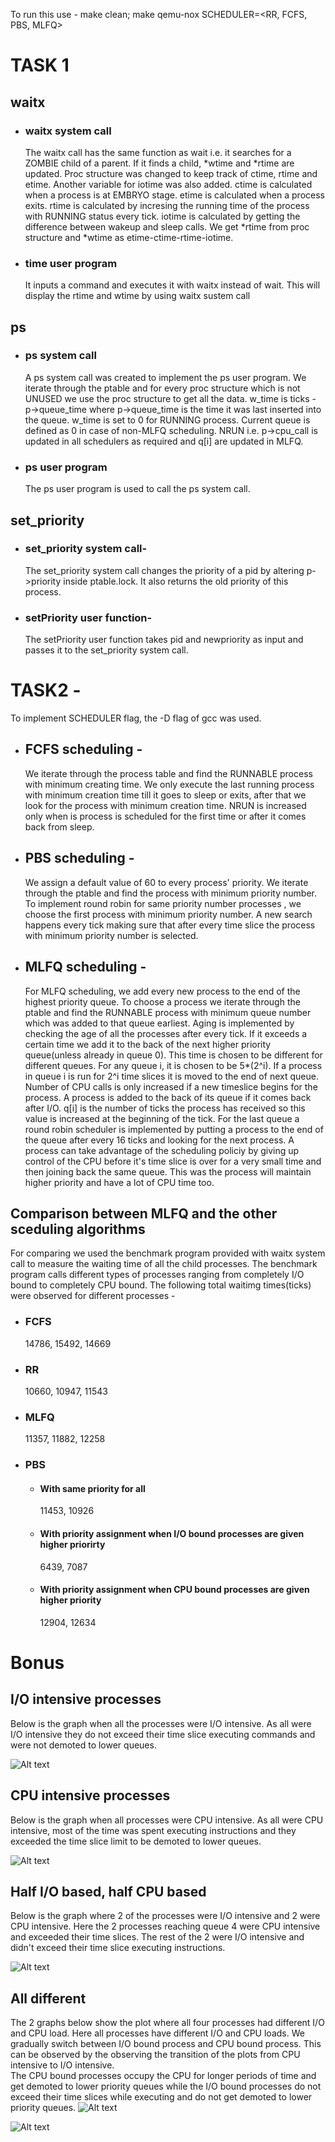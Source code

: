To run this use - 
    make clean; make qemu-nox SCHEDULER=<RR, FCFS, PBS, MLFQ>

# TASK 1 

## waitx

- ### waitx system call
    The waitx call has the same function as wait i.e. it searches for a ZOMBIE child of a parent. If it finds a child, *wtime and *rtime are updated. 
    Proc structure was changed to keep track of ctime, rtime and etime. Another variable for iotime was also added.
    ctime is calculated when a process is at EMBRYO stage.
    etime is calculated when a process exits.
    rtime is calculated by incresing the running time of the process with RUNNING status every tick.
    iotime is calculated by getting the difference between wakeup and sleep calls.
    We get *rtime from proc structure and *wtime as etime-ctime-rtime-iotime. 

- ### time user program
    It inputs a command and executes it with waitx instead of wait. This will display the rtime and wtime by using waitx sustem call

## ps

- ### ps system call
    A ps system call was created to implement the ps user program. 
    We iterate through the ptable and for every proc structure which is not UNUSED we use the proc structure to get all the data.
    w_time is ticks - p->queue_time where p->queue_time is the time it was last inserted into the queue.
    w_time is set to 0 for RUNNING process.
    Current queue is defined as 0 in case of non-MLFQ scheduling.
    NRUN i.e. p->cpu_call is updated in all schedulers as required and q[i] are updated in MLFQ.
    

- ### ps user program
    The ps user program is used to call the ps system call.

## set_priority

- ### set_priority system call-
    The set_priority system call changes the priority of a pid by altering p->priority inside ptable.lock. It also returns the old priority of this process.

- ### setPriority user function-
    The setPriority user function takes pid and newpriority as input and passes it to the set_priority system call. 


# TASK2 - 
To implement SCHEDULER flag, the -D flag of gcc was used.
- ## FCFS scheduling - 
    We iterate through the process table and find the RUNNABLE process with minimum creating time. We only execute the last running process with minimum creation time till it goes to sleep or exits, after that we look for the process with minimum creation time. NRUN is increased only when is process is scheduled for the first time or after it comes back from sleep.

- ## PBS scheduling - 
    We assign a default value of 60 to every process' priority. We iterate through the ptable and find the process with minimum priority number.
    To implement round robin for same priority number processes , we choose the first process with minimum priority number. A new search happens every tick making sure that after every time slice the process with minimum priority number is selected.

- ## MLFQ scheduling - 
    For MLFQ scheduling, we add every new process to the end of the highest priority queue. To choose a process we iterate through the ptable and find the RUNNABLE process with minimum queue number which was added to that queue earliest. Aging is implemented by checking the age of all the processes after every tick. If it exceeds a certain time we add it to the back of the next higher priority queue(unless already in queue 0). This time is chosen to be different for different queues. For any queue i, it is chosen to be 5*(2^i). If a process in queue i is run for 2^i time slices it is moved to the end of next queue. Number of CPU calls is only increased if a new timeslice begins for the process. A process is added to the back of its queue if it comes back after I/O. q[i] is the number of ticks the process has received so this value is increased at the beginning of the tick. For the last queue a round robin scheduler is implemented by putting a process to the end of the queue after every 16 ticks and looking for the next process. A process can take advantage of the scheduling policiy by giving up control of the CPU before it's time slice is over for a very small time and then joining back the same queue. This was the process will maintain higher priority and have a lot of CPU time too.

## Comparison between MLFQ and the other sceduling algorithms
For comparing we used the benchmark program provided with waitx system call to measure the waiting time of all the child processes. The benchmark program calls different types of processes ranging from completely I/O bound to completely CPU bound. The following total waitimg times(ticks) were observed for different processes - 
- ### FCFS
    14786, 15492, 14669
- ### RR
    10660, 10947, 11543
- ### MLFQ
    11357, 11882, 12258
- ### PBS 
    - #### With same priority for all
        11453, 10926
    - #### With priority assignment when I/O bound processes are given higher priorirty
        6439, 7087
    - #### With priority assignment when CPU bound processes are given higher priority
        12904, 12634 





# Bonus

## I/O intensive processes
Below is the graph when all the processes were I/O intensive.
As all were I/O intensive they do not exceed their time slice executing commands and were not demoted to lower queues.

![Alt text](graphs/all_io.png?raw=true "Title")

## CPU intensive processes
Below is the graph when all processes were CPU intensive. 
As all were CPU intensive, most of the time was spent executing instructions and they exceeded the time slice limit to be demoted to lower queues. 

![Alt text](graphs/all_cpu.png?raw=true "Title")

## Half I/O based, half CPU based
Below is the graph where 2 of the processes were I/O intensive and 2 were CPU intensive.
Here the 2 processes reaching queue 4 were CPU intensive and exceeded their time slices. The rest of the 2 were I/O intensive and didn't exceed their time slice executing instructions.

![Alt text](graphs/2_io_2_cpu.png?raw=true "Title")

## All different
The 2 graphs below show the plot where all four processes had different I/O and CPU load.
Here all processes have different I/O and CPU loads. We gradually switch between I/O bound process and CPU bound process.
This can be observed by the observing the transition of the plots from CPU intensive to I/O intensive.  
The CPU bound processes occupy the CPU for longer periods of time and get demoted to lower priority queues while the I/O bound processes do not exceed their time slices while executing and do not get demoted to lower priority queues.
![Alt text](graphs/all_diff.png?raw=true "Title")

![Alt text](graphs/all_diff2.png?raw=true "Title")
